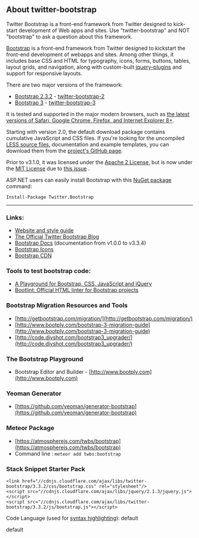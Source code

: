 ## About twitter-bootstrap

Twitter Bootstrap is a front-end framework from Twitter designed to kick-start development of Web apps and sites. Use "twitter-bootstrap" and NOT "bootstrap" to ask a question about this framework.

[Bootstrap](http://getbootstrap.com/) is a front-end framework from Twitter designed to kickstart the front-end development of webapps and sites. Among other things, it includes base CSS and HTML for typography, icons, forms, buttons, tables, layout grids, and navigation, along with custom-built [jquery-plugins](http://stackoverflow.com/questions/tagged/jquery-plugins "show questions tagged 'jquery-plugins'") and support for responsive layouts.

There are two major versions of the framework:

*   [Bootstrap 2.3.2](http://getbootstrap.com/2.3.2/) - [twitter-bootstrap-2](http://stackoverflow.com/questions/tagged/twitter-bootstrap-2 "show questions tagged 'twitter-bootstrap-2'")
*   [Bootstrap 3](http://getbootstrap.com/getting-started/) - [twitter-bootstrap-3](http://stackoverflow.com/questions/tagged/twitter-bootstrap-3 "show questions tagged 'twitter-bootstrap-3'")

It is tested and supported in the major modern browsers, such as [the latest versions of Safari, Google Chrome, Firefox, and Internet Explorer 8+](http://getbootstrap.com/getting-started/#support).

Starting with version 2.0, the default download package contains cumulative JavaScript and CSS files. If you're looking for the uncompiled [LESS source files](http://lesscss.org/), documentation and example templates, you can download them from the [project's GitHub page](https://github.com/twbs/bootstrap).

Prior to v3.1.0, it was licensed under the [Apache 2 License](http://www.apache.org/licenses/LICENSE-2.0), but is now under the [MIT License](http://en.wikipedia.org/wiki/MIT_License) due to [this issue](https://github.com/twbs/bootstrap/issues/2054) .

ASP.NET users can easily install Bootstrap with this [NuGet package](http://www.nuget.org/packages/Twitter.Bootstrap/) command:

    Install-Package Twitter.Bootstrap

* * *

### Links:

*   [Website and style guide](http://getbootstrap.com/)
*   [The Official Twitter Bootstrap Blog](http://blog.getbootstrap.com/)
*   [Bootstrap Docs](http://bootstrapdocs.com/) (documentation from v1.0.0 to v3.3.4)
*   [Bootstrap Icons](http://glyphicons.com/)
*   [Bootstrap CDN](http://www.bootstrapcdn.com/)

### Tools to test bootstrap code:

*   [A Playground for Bootstrap, CSS, JavaScript and jQuery](http://www.bootply.com/new)
*   [Bootlint: Official HTML linter for Bootstrap projects](https://github.com/twbs/bootlint)

### Bootstrap Migration Resources and Tools

*   [http://getbootstrap.com/migration/](http://getbootstrap.com/migration/)
*   [http://www.bootply.com/bootstrap-3-migration-guide](http://www.bootply.com/bootstrap-3-migration-guide)
*   [http://code.divshot.com/bootstrap3_upgrader/](http://code.divshot.com/bootstrap3_upgrader/)

### The Bootstrap Playground

*   Bootstrap Editor and Builder - [http://www.bootply.com](http://www.bootply.com)

### Yeoman Generator

*   [https://github.com/yeoman/generator-bootstrap](https://github.com/yeoman/generator-bootstrap)

### Meteor Package

*   [https://atmospherejs.com/twbs/bootstrap](https://atmospherejs.com/twbs/bootstrap)
*   Command line : `meteor add twbs:bootstrap`

### Stack Snippet Starter Pack

    <link href="//cdnjs.cloudflare.com/ajax/libs/twitter-bootstrap/3.3.2/css/bootstrap.css" rel="stylesheet"/>
    <script src="//cdnjs.cloudflare.com/ajax/libs/jquery/2.1.3/jquery.js"></script>
    <script src="//cdnjs.cloudflare.com/ajax/libs/twitter-bootstrap/3.3.2/js/bootstrap.js"></script>

Code Language (used for [syntax highlighting](http://google-code-prettify.googlecode.com/svn/trunk/README.html)): default

  default